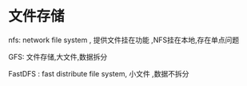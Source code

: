 # 文件存储

nfs: network file system , 提供文件挂在功能 ,NFS挂在本地,存在单点问题

GFS: 文件存储,大文件,数据拆分

FastDFS : fast  distribute file system, 小文件 ,数据不拆分